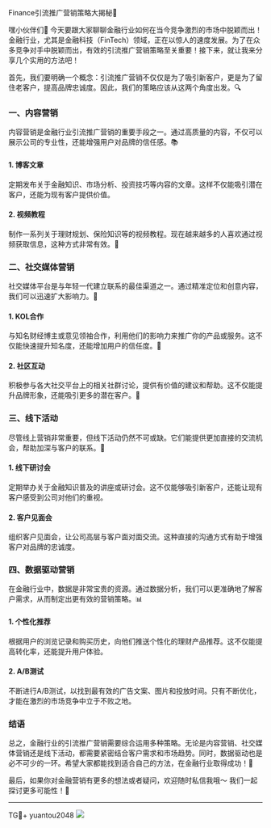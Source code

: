 Finance引流推广营销策略大揭秘🚀

嘿小伙伴们👋 今天要跟大家聊聊金融行业如何在当今竞争激烈的市场中脱颖而出！金融行业，尤其是金融科技（FinTech）领域，正在以惊人的速度发展。为了在众多竞争对手中脱颖而出，有效的引流推广营销策略至关重要！接下来，就让我来分享几个实用的方法吧！

首先，我们要明确一个概念：引流推广营销不仅仅是为了吸引新客户，更是为了留住老客户，提高品牌忠诚度。因此，我们的策略应该从这两个角度出发。🔍

### 一、内容营销

内容营销是金融行业引流推广营销的重要手段之一。通过高质量的内容，不仅可以展示公司的专业性，还能增强用户对品牌的信任感。📚

#### 1. 博客文章
定期发布关于金融知识、市场分析、投资技巧等内容的文章。这样不仅能吸引潜在客户，还能为现有客户提供价值。

#### 2. 视频教程
制作一系列关于理财规划、保险知识等的视频教程。现在越来越多的人喜欢通过视频获取信息，这种方式非常有效。🎥

### 二、社交媒体营销

社交媒体平台是与年轻一代建立联系的最佳渠道之一。通过精准定位和创意内容，我们可以迅速扩大影响力。📱

#### 1. KOL合作
与知名财经博主或意见领袖合作，利用他们的影响力来推广你的产品或服务。这不仅能快速提升知名度，还能增加用户的信任度。🤝

#### 2. 社区互动
积极参与各大社交平台上的相关社群讨论，提供有价值的建议和帮助。这不仅能提升品牌形象，还能吸引更多的潜在客户。💬

### 三、线下活动

尽管线上营销非常重要，但线下活动仍然不可或缺。它们能提供更加直接的交流机会，帮助加深与客户的联系。🏢

#### 1. 线下研讨会
定期举办关于金融知识普及的讲座或研讨会。这不仅能够吸引新客户，还能让现有客户感受到公司对他们的重视。

#### 2. 客户见面会
组织客户见面会，让公司高层与客户面对面交流。这种直接的沟通方式有助于增强客户对品牌的忠诚度。

### 四、数据驱动营销

在金融行业中，数据是非常宝贵的资源。通过数据分析，我们可以更准确地了解客户需求，从而制定出更有效的营销策略。📊

#### 1. 个性化推荐
根据用户的浏览记录和购买历史，向他们推送个性化的理财产品推荐。这不仅能提高转化率，还能提升用户体验。

#### 2. A/B测试
不断进行A/B测试，以找到最有效的广告文案、图片和投放时间。只有不断优化，才能在激烈的市场竞争中立于不败之地。

### 结语

总之，金融行业的引流推广营销需要综合运用多种策略。无论是内容营销、社交媒体营销还是线下活动，都需要紧密结合客户需求和市场趋势。同时，数据驱动也是必不可少的一环。希望大家都能找到适合自己的方法，在金融行业取得成功！🌟

最后，如果你对金融营销有更多的想法或者疑问，欢迎随时私信我哦～ 我们一起探讨更多可能性！💌

---

TG💪+ yuantou2048  ![](https://github.com/user-attachments/assets/42a5a4a5-fea9-4a1d-8aa0-73e57e430cca)